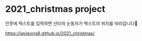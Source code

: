 # 2021_christmas project

인풋에 텍스트를 입력하면 산타의 눈동자가 텍스트의 위치를 따라갑니다🎄

https://jayjeong8.github.io/2021_christmas/

